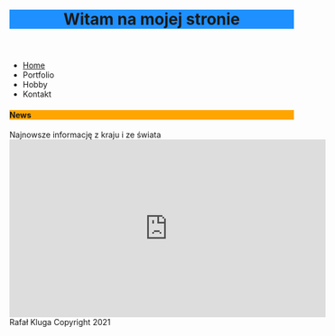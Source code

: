 <p></p>
<p></p>
<header>
<h1 style="background-color: dodgerblue;" id="h_16577770611611246601105">Witam na mojej stronie</h1>
</header><nav>
<ul>
<li><a href="#h_16577770611611246601105">Home</a></li>
<li>Portfolio</li>
<li>Hobby</li>
<li>Kontakt</li>
</ul>
</nav>
<section></section>
<aside>
<h4 style="background-color: orange;">News</h4>
Najnowsze informację z kraju i ze świata</aside>

<iframe width="560" height="315" src="https://www.youtube.com/embed/fn3KWM1kuAw" frameborder="0" allow="accelerometer; autoplay; clipboard-write; encrypted-media; gyroscope; picture-in-picture" allowfullscreen></iframe>


<footer>Rafał Kluga Copyright 2021</footer></section>

